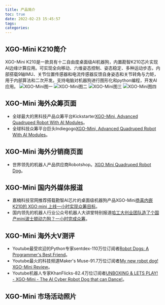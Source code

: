 ```yaml
---
title: 产品简介
toc: true
date: 2022-02-23 15:45:57
tags:
categories: 
---
```


## XGO-Mini K210简介
XGO-Mini K210是一款具有十二自由度桌面级Al机器狗，内置勘智K210芯片实现AI边缘计算应用。可实现全向移动、六维姿态控制、姿态稳定、多种运动步态，内部搭载9轴IMU、关节位置传感器和电流传感器反馈自身姿态和关节转角与力矩，用于内部算法和二次开发。支持电脑对机器狗进行图形化和python编程，开发AI应用。
![XGO-Mini图一](./11.png)
![XGO-Mini图二](./14.png)
![XGO-Mini图三](./16.png)
![XGO-Mini图四](./17.png)

## XGO-Mini 海外众筹页面
- 全球最大的黑科技产品众筹平台Kickstarter[XGO-Mini, Advanced Quadruped Robot With AI Modules](http://www.kickstarter.com/projects/xgorobot/xgo-mini-an-advanced-quadruped-robot-with-ai-modules "XGO-Mini")。
- 全球科技众筹平台巨头Indiegogo[XGO-Mini, Advanced Quadruped Robot With AI Modules](https://www.indiegogo.com/projects/xgo-mini-advanced-quadruped-robot-with-ai-modules#/ "XGO-Mini")。

## XGO-Mini 海外分销商页面
- 世界领先的机器人产品供应商Robotshop。[XGO Mini Quadruped Robot Dog](https://www.robotshop.com/eu/en/xgo-mini-quadruped-robot-dog.html?gclid=Cj0KCQiA09eQBhCxARIsAAYRiykXFDnDAgkKyD3b8n5lBj-2ljXfDUubCNRkyKpSYDIL-Bkd_EFbQigaAiZFEALw_wcB "XGO-Mini")。

## XGO-Mini 国内外媒体报道
- 嘉楠科技官网推荐搭载勘智AI芯片的桌面级机器狗产品XGO-Mini[恭喜内嵌K210的 XGO mini 上线一小时实现众筹目标](https://www.bilibili.com/video/BV1J3411r7rP?from=search&seid=5191219998441485979&spm_id_from=333.337.0.0 "嘉楠官方合伙伙伴")。
- 国内领先的机器人行业公众号机器人大讲堂特别报道[哈工大创业团队造了个国产mini波士顿动力狗？一小时完成众筹](https://www.sohu.com/na/483285557_489960 "机器人大讲堂特别报道")。

## XGO-Mini 海外大V测评

- Youtube最受欢迎的Python专家sentdex-110万位订阅者[Robot Dogs: A Programmer's Best Friend](https://www.bilibili.com/video/BV1om4y1X7BA?spm_id_from=333.999.0.0 "My personal introduction to quadrupeds.")。
- Youtube最火的科技频道Maker's Muse-91.7万位订阅者[My new robot dog! XGO-Mini Review](https://www.bilibili.com/video/BV1Jq4y1m73x?spm_id_from=333.999.0.0 "Can't afford a Boston Dynamics SPOT or Xiaomi CyberDog? Then the XGO-Mini might be worth a look.")。
- Youtube机器人专家KhanFlicks-82.4万位订阅者[UNBOXING & LETS PLAY! - XGO-Mini - The AI Cyber Robot Dog that can Dance!](https://www.bilibili.com/video/BV1KF411B7gX?spm_id_from=333.999.0.0 "Today we test out the Robot Dog called XGO-Mini! The advanced quadruped Robot with AI modules is the Tesla of Robot Dogs. Think of it as the Boston Dynamics Robot Spot but at a pint size scale. Featuring 12 degrees of freedom and fully programmable, it is a great setup overall!")。

## XGO-Mini 市场活动照片

